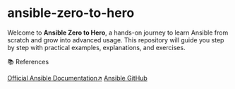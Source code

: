 # ansible-zero-to-hero
Welcome to **Ansible Zero to Hero**, a hands-on journey to learn Ansible from scratch and grow into advanced usage. This repository will guide you step by step with practical examples, explanations, and exercises.  

📚 References

[Official Ansible Documentation↗️](https://docs.ansible.com/)
[Ansible GitHub](https://github.com/ansible/ansible)